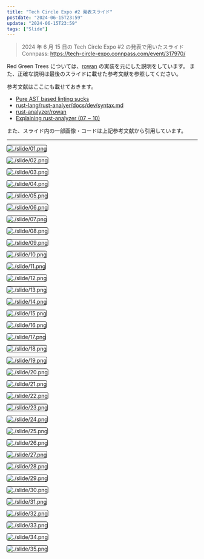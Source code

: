 ```yaml
---
title: "Tech Circle Expo #2 発表スライド"
postdate: "2024-06-15T23:59"
update: "2024-06-15T23:59"
tags: ["Slide"]
---
```


> 2024 年 6 月 15 日の Tech Circle Expo #2 の発表で用いたスライド  
> Connpass: https://tech-circle-expo.connpass.com/event/317970/

Red Green Trees については、[rowan](https://crates.io/crates/rowan) の実装を元にした説明をしています。
また、正確な説明は最後のスライドに載せた参考文献を参照してください。

参考文献はここにも載せておきます。

- [Pure AST based linting sucks](https://rdambrosio016.github.io/rust/2020/09/18/pure-ast-based-linting-sucks.html)
- [rust-lang/rust-analyer/docs/dev/syntax.md](https://github.com/rust-lang/rust-analyzer/blob/6b8b8ff4c56118ddee6c531cde06add1aad4a6af/docs/dev/syntax.md)
- [rust-analyzer/rowan](https://github.com/rust-analyzer/rowan)
- [Explaining rust-analyzer (07 ~ 10)](https://youtube.com/playlist?list=PLhb66M_x9UmrqXhQuIpWC5VgTdrGxMx3y&si=Lv5lZWssDRiwCnVC)

また、スライド内の一部画像・コードは上記参考文献から引用しています。

---

<style>
 .__markdown-inlined-css-slide-img img {
     outline: 1px solid #000;
     border-radius: 3px;
 }
</style>

<div class="__markdown-inlined-css-slide-img">

![./slide/01.png](./slide/01.png)

![./slide/02.png](./slide/02.png)

![./slide/03.png](./slide/03.png)

![./slide/04.png](./slide/04.png)

![./slide/05.png](./slide/05.png)

![./slide/06.png](./slide/06.png)

![./slide/07.png](./slide/07.png)

![./slide/08.png](./slide/08.png)

![./slide/09.png](./slide/09.png)

![./slide/10.png](./slide/10.png)

![./slide/11.png](./slide/11.png)

![./slide/12.png](./slide/12.png)

![./slide/13.png](./slide/13.png)

![./slide/14.png](./slide/14.png)

![./slide/15.png](./slide/15.png)

![./slide/16.png](./slide/16.png)

![./slide/17.png](./slide/17.png)

![./slide/18.png](./slide/18.png)

![./slide/19.png](./slide/19.png)

![./slide/20.png](./slide/20.png)

![./slide/21.png](./slide/21.png)

![./slide/22.png](./slide/22.png)

![./slide/23.png](./slide/23.png)

![./slide/24.png](./slide/24.png)

![./slide/25.png](./slide/25.png)

![./slide/26.png](./slide/26.png)

![./slide/27.png](./slide/27.png)

![./slide/28.png](./slide/28.png)

![./slide/29.png](./slide/29.png)

![./slide/30.png](./slide/30.png)

![./slide/31.png](./slide/31.png)

![./slide/32.png](./slide/32.png)

![./slide/33.png](./slide/33.png)

![./slide/34.png](./slide/34.png)

![./slide/35.png](./slide/35.png)

</div>
